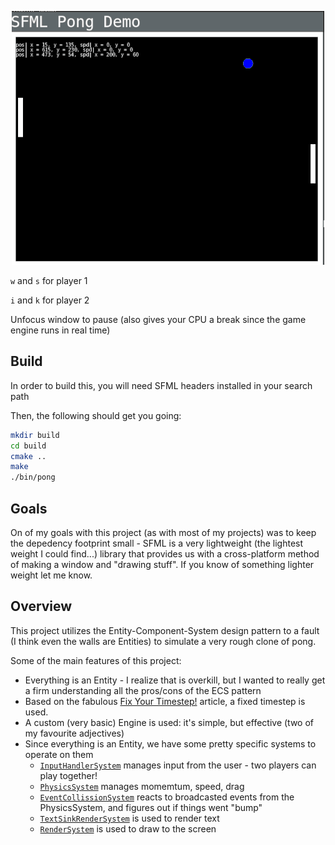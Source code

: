 <p align="center">
  <img src="https://github.com/ezzieyguywuf/gif_demos/blob/master/20210517_Pong_ECS_optimized.gif" />
</p>


`w` and `s` for player 1

`i` and `k` for player 2

Unfocus window to pause (also gives your CPU a break since the game engine runs
in real time)

Build
-----

In order to build this, you will need SFML headers installed in your search path

Then, the following should get you going:

```sh
mkdir build
cd build
cmake ..
make
./bin/pong
```

Goals
-----

On of my goals with this project (as with most of my projects) was to keep the
depedency footprint small - SFML is a very lightweight (the lightest weight I
could find...) library that provides us with a cross-platform method of making a
window and "drawing stuff". If you know of something lighter weight let me know.

Overview
--------
This project utilizes the Entity-Component-System design pattern to a fault (I
think even the walls are Entities) to simulate a very rough clone of pong.

Some of the main features of this project:

- Everything is an Entity - I realize that is overkill, but I wanted to really
  get a firm understanding all the pros/cons of the ECS pattern
- Based on the fabulous [Fix Your Timestep!][1] article, a fixed timestep is
  used.
- A custom (very basic) Engine is used: it's simple, but effective (two of my
  favourite adjectives)
- Since everything is an Entity, we have some pretty specific systems to operate
  on them
    - [`InputHandlerSystem`][2] manages input from the user - two players can play
      together!
    - [`PhysicsSystem`][3] manages momemtum, speed, drag
    - [`EventCollissionSystem`][4] reacts to broadcasted events from the PhysicsSystem,
      and figures out if things went "bump"
    - [`TextSinkRenderSystem`][5] is used to render text
    - [`RenderSystem`][6] is used to draw to the screen

[1]: https://www.gafferongames.com/post/fix_your_timestep/
[2]: src/Systems/InputHandlerSystem.cpp
[3]: src/Systems/PhysicsSystem.cpp
[4]: src/Systems/EventCollisionSystem.cpp
[5]: src/Systems/TextSinkRenderSystem.cpp
[6]: src/Systems/RenderSystem.cpp
